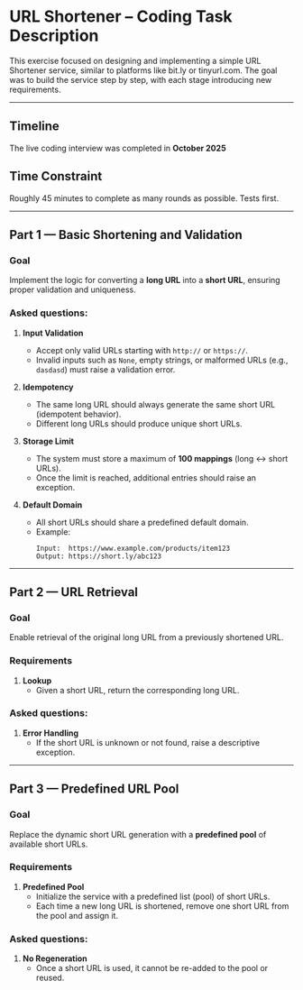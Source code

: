 # URL Shortener – Coding Task Description

This exercise focused on designing and implementing a simple URL Shortener service, similar to platforms 
like bit.ly or tinyurl.com. The goal was to build the service step by step, with each stage 
introducing new requirements.

---

## Timeline
The live coding interview was completed in **October 2025**

## Time Constraint
Roughly 45 minutes to complete as many rounds as possible. Tests first.

---

## Part 1 — Basic Shortening and Validation

### Goal
Implement the logic for converting a **long URL** into a **short URL**, ensuring proper validation and uniqueness.

### Asked questions:
1. **Input Validation**
   - Accept only valid URLs starting with `http://` or `https://`.
   - Invalid inputs such as `None`, empty strings, or malformed URLs (e.g., `dasdasd`) must raise a validation error.

2. **Idempotency**
   - The same long URL should always generate the same short URL (idempotent behavior).
   - Different long URLs should produce unique short URLs.

3. **Storage Limit**
   - The system must store a maximum of **100 mappings** (long ↔ short URLs).
   - Once the limit is reached, additional entries should raise an exception.

4. **Default Domain**
   - All short URLs should share a predefined default domain.
   - Example:
     ```
     Input:  https://www.example.com/products/item123
     Output: https://short.ly/abc123
     ```
---

## Part 2 — URL Retrieval

### Goal
Enable retrieval of the original long URL from a previously shortened URL.

### Requirements
1. **Lookup**
   - Given a short URL, return the corresponding long URL.

### Asked questions:
1. **Error Handling**
   - If the short URL is unknown or not found, raise a descriptive exception.

---

## Part 3 — Predefined URL Pool

### Goal
Replace the dynamic short URL generation with a **predefined pool** of available short URLs.

### Requirements
1. **Predefined Pool**
   - Initialize the service with a predefined list (pool) of short URLs.
   - Each time a new long URL is shortened, remove one short URL from the pool and assign it.

### Asked questions:

1. **No Regeneration**
   - Once a short URL is used, it cannot be re-added to the pool or reused.
